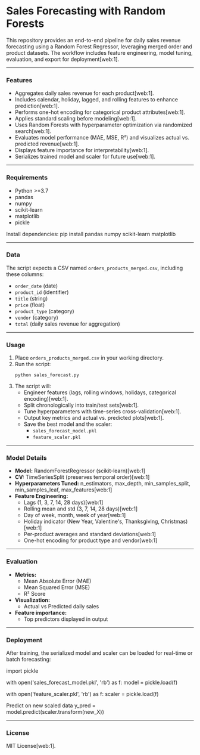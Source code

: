 # Sales Forecasting with Random Forests

This repository provides an end-to-end pipeline for daily sales revenue forecasting using a Random Forest Regressor, leveraging merged order and product datasets. The workflow includes feature engineering, model tuning, evaluation, and export for deployment[web:1].

---

### Features

- Aggregates daily sales revenue for each product[web:1].
- Includes calendar, holiday, lagged, and rolling features to enhance prediction[web:1].
- Performs one-hot encoding for categorical product attributes[web:1].
- Applies standard scaling before modeling[web:1].
- Uses Random Forests with hyperparameter optimization via randomized search[web:1].
- Evaluates model performance (MAE, MSE, R²) and visualizes actual vs. predicted revenue[web:1].
- Displays feature importance for interpretability[web:1].
- Serializes trained model and scaler for future use[web:1].

---

### Requirements

- Python >=3.7
- pandas
- numpy
- scikit-learn
- matplotlib
- pickle

Install dependencies: pip install pandas numpy scikit-learn matplotlib


---

### Data

The script expects a CSV named `orders_products_merged.csv`, including these columns:

- `order_date` (date)
- `product_id` (identifier)
- `title` (string)
- `price` (float)
- `product_type` (category)
- `vendor` (category)
- `total` (daily sales revenue for aggregation)

---

### Usage

1. Place `orders_products_merged.csv` in your working directory.
2. Run the script:
    ```
    python sales_forecast.py
    ```
3. The script will:
    - Engineer features (lags, rolling windows, holidays, categorical encoding)[web:1].
    - Split chronologically into train/test sets[web:1].
    - Tune hyperparameters with time-series cross-validation[web:1].
    - Output key metrics and actual vs. predicted plots[web:1].
    - Save the best model and the scaler:
        - `sales_forecast_model.pkl`
        - `feature_scaler.pkl`

---

### Model Details

- **Model:** RandomForestRegressor (scikit-learn)[web:1]
- **CV:** TimeSeriesSplit (preserves temporal order)[web:1]
- **Hyperparameters Tuned:** n_estimators, max_depth, min_samples_split, min_samples_leaf, max_features[web:1]
- **Feature Engineering:**
    - Lags (1, 3, 7, 14, 28 days)[web:1]
    - Rolling mean and std (3, 7, 14, 28 days)[web:1]
    - Day of week, month, week of year[web:1]
    - Holiday indicator (New Year, Valentine's, Thanksgiving, Christmas)[web:1]
    - Per-product averages and standard deviations[web:1]
    - One-hot encoding for product type and vendor[web:1]

---

### Evaluation

- **Metrics:**
    - Mean Absolute Error (MAE)
    - Mean Squared Error (MSE)
    - R² Score
- **Visualization:**
    - Actual vs Predicted daily sales
- **Feature importance:**
    - Top predictors displayed in output

---

### Deployment

After training, the serialized model and scaler can be loaded for real-time or batch forecasting:

import pickle

with open('sales_forecast_model.pkl', 'rb') as f:
model = pickle.load(f)

with open('feature_scaler.pkl', 'rb') as f:
scaler = pickle.load(f)

Predict on new scaled data
y_pred = model.predict(scaler.transform(new_X))


---

### License

MIT License[web:1].
